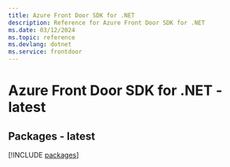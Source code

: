 ```yaml
---
title: Azure Front Door SDK for .NET
description: Reference for Azure Front Door SDK for .NET
ms.date: 03/12/2024
ms.topic: reference
ms.devlang: dotnet
ms.service: frontdoor
---
```

# Azure Front Door SDK for .NET - latest
## Packages - latest
[!INCLUDE [packages](front-door-index.md)]